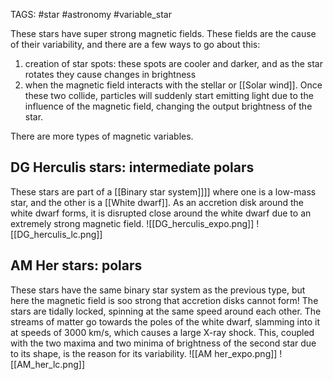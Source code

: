TAGS: #star #astronomy #variable_star 

These stars have super strong magnetic fields. These fields are the cause of their variability, and there are a few ways to go about this:
1. creation of star spots: these spots are cooler and darker, and as the star rotates they cause changes in brightness
2. when the magnetic field interacts with the stellar or [[Solar wind]]. Once these two collide, particles will suddenly start emitting light due to the influence of the magnetic field, changing the output brightness of the star. 

There are more types of magnetic variables.

## DG Herculis stars: intermediate polars
These stars are part of a [[Binary star system]]]] where one is a low-mass star, and the other is a [[White dwarf]]. As an accretion disk around the white dwarf forms, it is disrupted close around the white dwarf due to an extremely strong magnetic field. 
![[DG_herculis_expo.png]]
![[DG_herculis_lc.png]]
## AM Her stars: polars
These stars have the same binary star system as the previous type, but here the magnetic field is soo strong that accretion disks cannot form! The stars are tidally locked, spinning at the same speed around each other. The streams of matter go towards the poles of the white dwarf, slamming into it at speeds of 3000 km/s, which causes a large X-ray shock. This, coupled with the two maxima and two minima of brightness of the second star due to its shape, is the reason for its variability. 
![[AM her_expo.png]]
![[AM_her_lc.png]]
